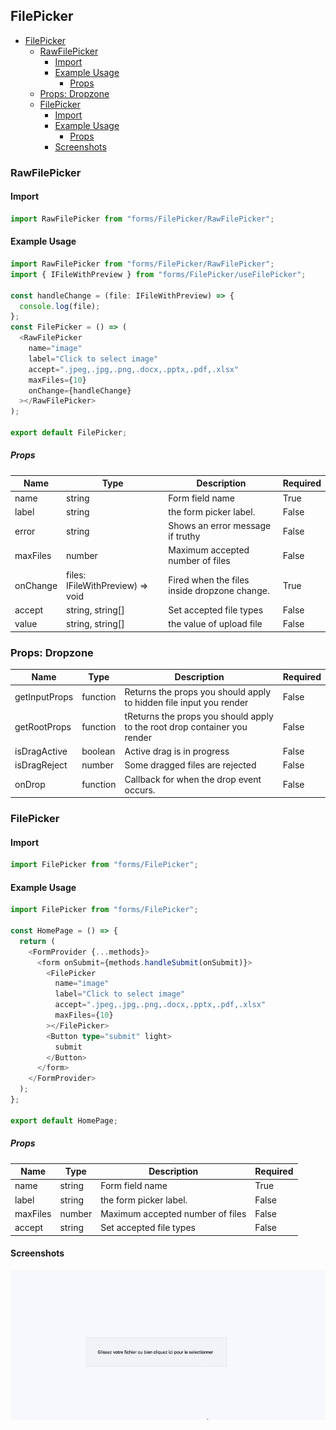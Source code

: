 ## FilePicker

- [FilePicker](#filepicker)
  - [RawFilePicker](#rawfilepicker)
    - [Import](#import)
    - [Example Usage](#example-usage)
      - [Props](#props)
  - [Props: Dropzone](#props-dropzone)
  - [FilePicker](#filepicker-1)
    - [Import](#import-1)
    - [Example Usage](#example-usage-1)
      - [Props](#props-1)
    - [Screenshots](#screenshots)
    <!-- RawFilePicker -->

### RawFilePicker

<!-- RawFilePicker-Import -->

#### Import

```typescript
import RawFilePicker from "forms/FilePicker/RawFilePicker";
```

#### Example Usage

```typescript
import RawFilePicker from "forms/FilePicker/RawFilePicker";
import { IFileWithPreview } from "forms/FilePicker/useFilePicker";

const handleChange = (file: IFileWithPreview) => {
  console.log(file);
};
const FilePicker = () => (
  <RawFilePicker
    name="image"
    label="Click to select image"
    accept=".jpeg,.jpg,.png,.docx,.pptx,.pdf,.xlsx"
    maxFiles={10}
    onChange={handleChange}
  ></RawFilePicker>
);

export default FilePicker;
```

##### Props

| Name     | Type                             | Description                                  | Required |
| -------- | -------------------------------- | -------------------------------------------- | -------- |
| name     | string                           | Form field name                              | True     |
| label    | string                           | the form picker label.                       | False    |
| error    | string                           | Shows an error message if truthy             | False    |
| maxFiles | number                           | Maximum accepted number of files             | False    |
| onChange | files: IFileWithPreview) => void | Fired when the files inside dropzone change. | True     |
| accept   | string, string[]                 | Set accepted file types                      | False    |
| value    | string, string[]                 | the value of upload file                     | False    |

### Props: Dropzone

| Name          | Type     | Description                                                               | Required |
| ------------- | -------- | ------------------------------------------------------------------------- | -------- |
| getInputProps | function | Returns the props you should apply to hidden file input you render        | False    |
| getRootProps  | function | tReturns the props you should apply to the root drop container you render | False    |
| isDragActive  | boolean  | Active drag is in progress                                                | False    |
| isDragReject  | number   | Some dragged files are rejected                                           | False    |
| onDrop        | function | Callback for when the drop event occurs.                                  | False    |

### FilePicker

<!-- filePicker-import -->

#### Import

```typescript
import FilePicker from "forms/FilePicker";
```

<!--  filePicker-Usage -->

#### Example Usage

```typescript
import FilePicker from "forms/FilePicker";

const HomePage = () => {
  return (
    <FormProvider {...methods}>
      <form onSubmit={methods.handleSubmit(onSubmit)}>
        <FilePicker
          name="image"
          label="Click to select image"
          accept=".jpeg,.jpg,.png,.docx,.pptx,.pdf,.xlsx"
          maxFiles={10}
        ></FilePicker>
        <Button type="submit" light>
          submit
        </Button>
      </form>
    </FormProvider>
  );
};

export default HomePage;
```

##### Props

| Name     | Type   | Description                      | Required |
| -------- | ------ | -------------------------------- | -------- |
| name     | string | Form field name                  | True     |
| label    | string | the form picker label.           | False    |
| maxFiles | number | Maximum accepted number of files | False    |
| accept   | string | Set accepted file types          | False    |

#### Screenshots

<img  src="../../../../readme-assets/file-picker.gif"  alt="screenshot" />

</div>
